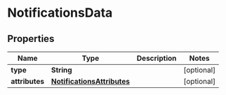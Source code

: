 
# NotificationsData

## Properties
Name | Type | Description | Notes
------------ | ------------- | ------------- | -------------
**type** | **String** |  |  [optional]
**attributes** | [**NotificationsAttributes**](NotificationsAttributes.md) |  |  [optional]



